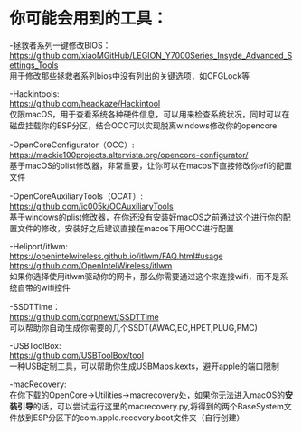 # 你可能会用到的工具：
-拯救者系列一键修改BIOS：  
https://github.com/xiaoMGitHub/LEGION_Y7000Series_Insyde_Advanced_Settings_Tools    
用于修改那些拯救者系列bios中没有列出的关键选项，如CFGLock等 

-Hackintools:  
https://github.com/headkaze/Hackintool  
仅限macOS，用于查看系统各种硬件信息，可以用来检查系统状况，同时可以在磁盘挂载你的ESP分区，结合OCC可以实现脱离windows修改你的opencore  

-OpenCoreConfigurator（OCC）:  
https://mackie100projects.altervista.org/opencore-configurator/  
基于macOS的plist修改器，非常重要，让你可以在macos下直接修改你efi的配置文件  

-OpenCoreAuxiliaryTools（OCAT）:  
https://github.com/ic005k/OCAuxiliaryTools  
基于windows的plist修改器，在你还没有安装好macOS之前通过这个进行你的配置文件的修改，安装好之后建议直接在macos下用OCC进行配置  

-Heliport/itlwm:  
https://openintelwireless.github.io/itlwm/FAQ.html#usage  
https://github.com/OpenIntelWireless/itlwm  
如果你选择使用itlwm驱动你的网卡，那么你需要通过这个来连接wifi，而不是系统自带的wifi控件  

-SSDTTime：  
https://github.com/corpnewt/SSDTTime  
可以帮助你自动生成你需要的几个SSDT(AWAC,EC,HPET,PLUG,PMC)  

-USBToolBox:  
https://github.com/USBToolBox/tool  
一种USB定制工具，可以帮助你生成USBMaps.kexts，避开apple的端口限制

-macRecovery:  
在你下载的OpenCore->Utilities->macrecovery处，如果你无法进入macOS的**安装引导**的话，可以尝试运行这里的macrecovery.py,将得到的两个BaseSystem文件放到ESP分区下的com.apple.recovery.boot文件夹（自行创建）